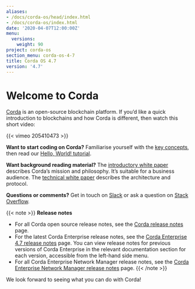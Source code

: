 ```yaml
---
aliases:
- /docs/corda-os/head/index.html
- /docs/corda-os/index.html
date: '2020-04-07T12:00:00Z'
menu:
  versions:
    weight: 90
project: corda-os
section_menu: corda-os-4-7
title: Corda OS 4.7
version: '4.7'
---
```


# Welcome to Corda

[Corda](https://www.corda.net/) is an open-source blockchain platform. If you’d like a quick introduction to blockchains and how Corda is different, then watch this short video:

{{< vimeo 205410473 >}}

**Want to start coding on Corda?** Familiarise yourself with the [key concepts](key-concepts.md), then read
our [Hello, World! tutorial](hello-world-introduction.md).

**Want background reading material?** The [introductory white paper](https://www.r3.com/white-papers/the-corda-platform-an-introduction-whitepaper/) describes Corda’s mission and philosophy. It’s suitable for a business
audience. The [technical white paper](https://www.r3.com/white-papers/corda-technical-whitepaper/) describes the architecture and protocol.

**Questions or comments?** Get in touch on [Slack](http://cordaledger.slack.com) or ask a question on
[Stack Overflow](https://stackoverflow.com/questions/tagged/corda).

{{< note >}}
**Release notes**

* For all Corda open source release notes, see the [Corda release notes](release-notes.md) page.
* For the latest Corda Enterprise release notes, see the [Corda Enterprise 4.7 release notes](../../corda-enterprise/4.7/release-notes-enterprise.md) page. You can view release notes for previous versions of Corda Enterprise in the relevant documentation section for each version, accessible from the left-hand side menu.
* For all Corda Enterprise Network Manager release notes, see the [Corda Enterprise Network Manager release notes](../../cenm/1.5/release-notes.md) page.
{{< /note >}}

We look forward to seeing what you can do with Corda!
